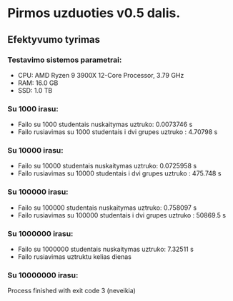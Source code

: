 # Pirmos uzduoties v0.5 dalis.
## Efektyvumo tyrimas

### Testavimo sistemos parametrai:
- CPU: AMD Ryzen 9 3900X 12-Core Processor, 3.79 GHz
- RAM: 16.0 GB
- SSD: 1.0 TB

### Su 1000 irasu:
- Failo su 1000 studentais nuskaitymas uztruko: 0.0073746 s
- Failo rusiavimas su 1000 studentais i dvi grupes uztruko : 4.70798 s

### Su 10000 irasu:
- Failo su 10000 studentais nuskaitymas uztruko: 0.0725958 s
- Failo rusiavimas su 10000 studentais i dvi grupes uztruko : 475.748 s

### Su 100000 irasu:
- Failo su 100000 studentais nuskaitymas uztruko: 0.758097 s
- Failo rusiavimas su 100000 studentais i dvi grupes uztruko : 50869.5 s

### Su 1000000 irasu:
- Failo su 1000000 studentais nuskaitymas uztruko: 7.32511 s
- Failo rusiavimas uztruktu kelias dienas

### Su 10000000 irasu:
Process finished with exit code 3 (neveikia)

